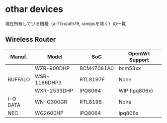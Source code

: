 # othar devices
現在所有している機種（ar71xx/ath79, ramipsを除く）の一覧

## Wireless Router

<table>
	<thead>
		<tr class="active">
			<th>Manuf.</th>
			<th>Model</th>
			<th>SoC</th>
			<th>OpenWrt Support</th>
		</tr>
	</thead>
	<tbody>
		<tr>
			<td rowspan="3">BUFFALO</td>
			<td>WZR-900DHP</td>
			<td>BCM47081A0</td>
			<td>bcm53xx</td>
		</tr>
		<tr>
			<td>WSR-1166DHP3</td>
			<td>RTL8197F</td>
			<td>None</td>
		</tr>
		<tr>
			<td>WXR-2533DHP</td>
			<td>IPQ8064</td>
			<td>WIP (ipq806x)</td>
		</tr>
		<tr>
			<td>I-O DATA</td>
			<td>WN-G300GR</td>
			<td>RTL8198</td>
			<td>None</td>
		</tr>
		<tr>
			<td>NEC</td>
			<td>WG2600HP</td>
			<td>IPQ8064</td>
			<td>ipq806x</td>
		</tr>
	</tbody>
</table>
